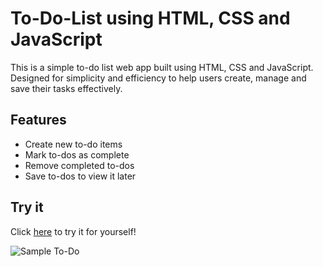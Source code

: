 # To-Do-List using HTML, CSS and JavaScript
This is a simple to-do list web app built using HTML, CSS and JavaScript. Designed for simplicity and efficiency to help users create, manage and save their tasks effectively.  

## Features
- Create new to-do items
- Mark to-dos as complete
- Remove completed to-dos
- Save to-dos to view it later

## Try it
Click [here](http://127.0.0.1:5500/myHTML.html) to try it for yourself!


![Sample To-Do](https://github.com/nuhaaquil/to-do-list/assets/80909090/57d2c8e8-7026-4090-bdda-d41609f4bd93)
